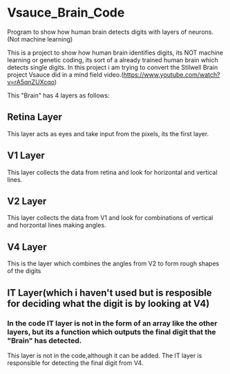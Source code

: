 # Vsauce_Brain_Code
Program to show how human brain detects digits with layers of neurons.(Not machine learning)

This is a project to show how human brain identifies digits, its NOT machine learning or genetic coding, its sort of a already trained human brain which detects single digits. In this project i am trying to convert the Stilwell Brain project Vsauce did in a mind field video.(https://www.youtube.com/watch?v=rA5qnZUXcqo)

This "Brain" has 4 layers as follows:

## Retina Layer
This layer acts as eyes and take input from the pixels, its the first layer.

## V1 Layer
This layer collects the data from retina and look for horizontal and vertical lines.

## V2 Layer
This layer collects the data from V1 and look for combinations of vertical and horzontal lines making angles.

## V4 Layer
This is the layer which combines the angles from V2 to form rough shapes of the digits

## IT Layer(which i haven't used but is resposible for deciding what the digit is by looking at V4)
### In the code IT layer is not in the form of an array like the other layers, but its a function which outputs the final digit that the "Brain" has detected.
This layer is not in the code,although it can be added. The IT layer is responsible for detecting the final digit from V4.


